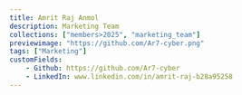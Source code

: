 ```yaml
---
title: Amrit Raj Anmol
description: Marketing Team
collections: ["members>2025", "marketing_team"]
previewimage: "https://github.com/Ar7-cyber.png"
tags: ["Marketing"]
customFields:
    - Github: https://github.com/Ar7-cyber
    - LinkedIn: www.linkedin.com/in/amrit-raj-b28a95258
---
```

